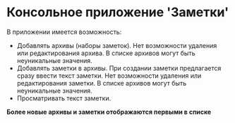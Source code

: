 # Консольное приложение 'Заметки'

В приложении имеется возможность:

* Добавлять архивы (наборы заметок). Нет возможности удаления или редактирования архива. В списке архивов могут быть неуникальные значения.
* Добавлять заметки в архивы. При создании заметки предлагается сразу ввести текст заметки.
  Нет возможности удаления или редактирования заметки. В списке архивов могут быть неуникальные значения.
* Просматривать текст заметки.

**Более новые архивы и заметки отображаются первыми в списке**
